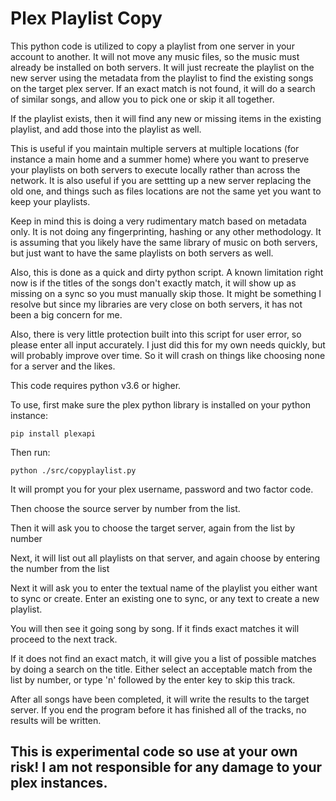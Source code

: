 # Plex Playlist Copy

This python code is utilized to copy a playlist from one server in your account to another.  It will not move any music
files, so the music must already be installed on both servers.  It will just recreate the playlist on the new server
using the metadata from the playlist to find the existing songs on the target plex server.  If an exact match is not
found, it will do a search of similar songs, and allow you to pick one or skip it all together.

If the playlist exists, then it will find any new or missing items in the existing playlist, and add those into the
playlist as well.

This is useful if you maintain multiple servers at multiple locations (for instance a main home and a summer home)
where you want to preserve your playlists on both servers to execute locally rather than across the network.  It is also
useful if you are settting up a new server replacing the old one, and things such as files locations are not the same
yet you want to keep your playlists.

Keep in mind this is doing a very rudimentary match based on metadata only.  It is not doing any fingerprinting, hashing
or any other methodology.  It is assuming that you likely have the same library of music on both servers, but just want
to have the same playlists on both servers as well.

Also, this is done as a quick and dirty python script.  A known limitation right now is if the titles of the songs don't
exactly match, it will show up as missing on a sync so you must manually skip those.  It might be something I resolve
but since my libraries are very close on both servers, it has not been a big concern for me.

Also, there is very little protection built into this script for user error, so please enter all input accurately.  I
just did this for my own needs quickly, but will probably improve over time.  So it will crash on things like choosing
none for a server and the likes.

This code requires python v3.6 or higher.

To use, first make sure the plex python library is installed on your python instance:
```
pip install plexapi
```

Then run:

```
python ./src/copyplaylist.py
```

It will prompt you for your plex username, password and two factor code.

Then choose the source server by number from the list.

Then it will ask you to choose the target server, again from the list by number

Next, it will list out all playlists on that server, and again choose by entering the number from the list

Next it will ask you to enter the textual name of the playlist you either want to sync or create.  Enter an existing one
to sync, or any text to create a new playlist.

You will then see it going song by song.  If it finds exact matches it will proceed to the next track.

If it does not find an exact match, it will give you a list of possible matches by doing a search on the title.  Either
select an acceptable match from the list by number, or type 'n' followed by the enter key to skip this track.

After all songs have been completed, it will write the results to the target server.  If you end the program before it
has finished all of the tracks, no results will be written.

## This is experimental code so use at your own risk!  I am not responsible for any damage to your plex instances.